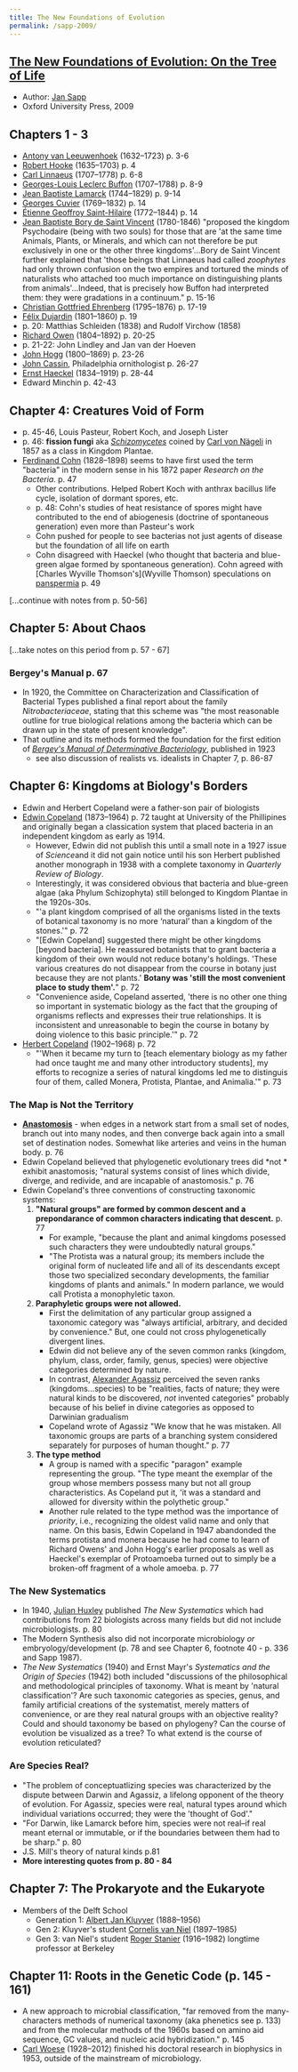 ```yaml
---
title: The New Foundations of Evolution
permalink: /sapp-2009/
---
```


## [The New Foundations of Evolution: On the Tree of Life](https://global.oup.com/academic/product/the-new-foundations-of-evolution-9780195388503)
* Author: [Jan Sapp](https://en.wikipedia.org/wiki/Jan_Sapp)
* Oxford University Press, 2009

## Chapters 1 - 3
* [Antony van Leeuwenhoek](https://en.wikipedia.org/wiki/Antonie_van_Leeuwenhoek) (1632–1723) p. 3-6
* [Robert Hooke](https://en.wikipedia.org/wiki/Robert_Hooke) (1635–1703) p. 4
* [Carl Linnaeus](https://en.wikipedia.org/wiki/Carl_Linnaeus) (1707–1778) p. 6-8
* [Georges-Louis Leclerc Buffon](https://en.wikipedia.org/wiki/Georges-Louis_Leclerc,_Comte_de_Buffon) (1707–1788) p. 8-9
* [Jean Baptiste Lamarck](https://en.wikipedia.org/wiki/Jean-Baptiste_Lamarck) (1744–1829) p. 9-14
* [Georges Cuvier](https://en.wikipedia.org/wiki/Georges_Cuvier) (1769–1832) p. 14
* [Étienne Geoffroy Saint-Hilaire](https://en.wikipedia.org/wiki/Étienne_Geoffroy_Saint-Hilaire) (1772–1844)  p. 14
* [Jean Baptiste Bory de Saint Vincent](https://en.wikipedia.org/wiki/Jean_Baptiste_Bory_de_Saint-Vincent) (1780-1846) "proposed the kingdom Psychodaire (being with two souls) for those that are 'at the same time Animals, Plants, or Minerals, and which can not therefore be put exclusively in one or the other three kingdoms'...Bory de Saint Vincent further explained that 'those beings that Linnaeus had called *zoophytes* had only thrown confusion on the two empires and tortured the minds of naturalists who attached too much importance on distinguishing plants from animals'...Indeed, that is precisely how Buffon had interpreted them: they were gradations in a continuum." p. 15-16
* [Christian Gottfried Ehrenberg](https://en.wikipedia.org/wiki/Christian_Gottfried_Ehrenberg) (1795–1876) p. 17-19 
* [Félix Dujardin](https://en.wikipedia.org/wiki/Félix_Dujardin) (1801–1860) p. 19
* p. 20: Matthias Schleiden (1838) and Rudolf Virchow (1858)
* [Richard Owen](https://en.wikipedia.org/wiki/Richard_Owen) (1804–1892) p. 20-25
* p. 21-22: John Lindley and Jan van der Hoeven
* [John Hogg](https://en.wikipedia.org/wiki/John_Hogg_(biologist)) (1800–1869) p. 23-26
* [John Cassin](https://en.wikipedia.org/wiki/John_Cassin), Philadelphia ornithologist p. 26-27
* [Ernst Haeckel](https://en.wikipedia.org/wiki/Ernst_Haeckel) (1834–1919) p. 28-44
* Edward Minchin p. 42-43

## Chapter 4: Creatures Void of Form
* p. 45-46, Louis Pasteur, Robert Koch, and Joseph Lister
* p. 46: **fission fungi** aka [*Schizomycetes*](https://doi.org/10.1007/0-387-30843-1_392) coined by [Carl von Nägeli](https://en.wikipedia.org/wiki/Carl_Nägeli) in 1857 as a class in Kingdom Plantae.
* [Ferdinand Cohn](https://en.wikipedia.org/wiki/Ferdinand_Cohn) (1828–1898)  seems to have first used the term "bacteria" in the modern sense in his 1872 paper *Research on the Bacteria*. p. 47
	* Other contributions. Helped Robert Koch with anthrax bacillus life cycle, isolation of dormant spores, etc.
	* p. 48: Cohn's studies of heat resistance of spores might have contributed to the end of abiogenesis (doctrine of spontaneous generation) even more than Pasteur's work
	* Cohn pushed for people to see bacterias not just agents of disease but the foundation of all life on earth
	* Cohn disagreed with Haeckel (who thought that bacteria and blue-green algae formed by spontaneous generation). Cohn agreed with [Charles Wyville Thomson's](Wyville Thomson) speculations on [panspermia](https://en.wikipedia.org/wiki/Panspermia) p. 49

[...continue with notes from p. 50-56]

## Chapter 5: About Chaos

[...take notes on this period from p. 57 - 67]

### Bergey's Manual p. 67
* In 1920, the Committee on Characterization and Classification of Bacterial Types published a final report about the family *Nitrobacteriaceae*, stating that this scheme was "the most reasonable outline for true biological relations among the bacteria which can be drawn up in the state of present knowledge".
* That outline and its methods formed the foundation for the first edition of [*Bergey's Manual of Determinative Bacteriology*](https://en.wikipedia.org/wiki/Bergey%27s_Manual_of_Systematic_Bacteriology#Bergey's_Manual_of_Determinative_Bacteriology), published in 1923
	* see also discussion of realists vs. idealists in Chapter 7, p. 86-87

## Chapter 6: Kingdoms at Biology's Borders
* Edwin and Herbert Copeland were a father-son pair of biologists 
* [Edwin Copeland](https://en.wikipedia.org/wiki/Edwin_Copeland) (1873–1964)  p. 72 taught at University of the Phillipines and originally began a classication system that placed bacteria in an independent kingdom as early as 1914. 
	* However, Edwin did not publish this until a small note in a 1927 issue of *Science*and it did not gain notice until his son Herbert published another monograph in 1938 with a complete taxonomy in *Quarterly Review of Biology*.
	* Interestingly, it was considered obvious that bacteria and blue-green algae (aka Phylum Schizophyta) still belonged to Kingdom Plantae in the 1920s-30s.
	* "'a plant kingdom comprised of all the organisms listed in the texts of botanical taxonomy is no more &#8216;natural&#8217; than a kingdom of the stones.'" p. 72
	* "[Edwin Copeland] suggested there might be other kingdoms [beyond bacteria]. He reassured botanists that to grant bacteria a kingdom of their own would not reduce botany's holdings. 'These various creatures do not disappear from the course in botany just because they are not plants.' **Botany was 'still the most convenient place to study them'.**" p. 72
	* "Convenience aside, Copeland asserted, 'there is no other one thing so important in systematic biology as the fact that the grouping of organisms reflects and expresses their true relationships. It is inconsistent and unreasonable to begin the course in botany by doing violence to this basic principle.'" p. 72
* [Herbert Copeland](https://en.wikipedia.org/wiki/Herbert_Copeland) (1902–1968) p. 72
	* "'When it became my turn to [teach elementary biology as my father had once taught me and many other introductory students], my efforts to recognize a series of natural kingdoms led me to distinguis four of them, called Monera, Protista, Plantae, and Animalia.'" p. 73

### The Map is Not the Territory
* [**Anastomosis**](https://en.wikipedia.org/wiki/Anastomosis#Evolution) - when edges in a network start from a small set of nodes, branch out into many nodes, and then converge back again into a small set of destination nodes. Somewhat like arteries and veins in the human body. p. 76 
* Edwin Copeland believed that phylogenetic evolutionary trees did *not * exhibit anastomosis; "natural systems consist of lines which divide, diverge, and redivide, and are incapable of anastomosis." p. 76 
* Edwin Copeland's three conventions of constructing taxonomic systems:
	1. **"Natural groups" are formed by common descent and a prepondarance of common characters indicating that descent.** p. 77
		* For example, "because the plant and animal kingdoms posessed such characters they were undoubtedly natural groups."
		* "The Protista was a natural group; its members include the original form of nucleated life and all of its descendants except those two specialized secondary developments, the familiar kingdoms of plants and animals."  In modern parlance, we would call Protista a monophyletic taxon.
	1. **Paraphyletic groups were not allowed.** 
		* First the delimitation of any particular group assigned a taxonomic category was "always artificial, arbitrary, and decided by convenience." But, one could not cross phylogenetically divergent lines.
		* Edwin did not believe any of the seven common ranks (kingdom, phylum, class, order, family, genus, species) were objective categories determined by nature.
		* In contrast, [Alexander Agassiz](https://en.wikipedia.org/wiki/Alexander_Agassiz)  perceived the seven ranks (kingdoms...species) to be "realities, facts of nature; they were natural kinds to be discovered, *not* invented categories" probably because of his belief in divine categories as opposed to Darwinian gradualism
		* Copeland wrote of Agassiz "We know that he was mistaken. All taxonomic groups are parts of a branching system considered separately  for purposes of human thought." p. 77
	1. **The type method**
		 * A group is named with a specific "paragon" example representing the group. "The type meant the exemplar of the group whose members possess many but not all group characteristics. As Copeland put it, 'it was a standard and allowed for diversity within the polythetic group."
		  * Another rule related to the type method was the importance of *priority*, i.e., recognizing the oldest valid name and only that name. On this basis, Edwin Copeland in 1947 abandonded the terms protista and monera because he had come to learn of Richard Owens' and John Hogg's earlier proposals as well as Haeckel's exemplar of Protoamoeba turned out to simply be a broken-off fragment of a whole amoeba. p. 77
		
### The New Systematics
* In 1940, [Julian Huxley](https://en.wikipedia.org/wiki/Julian_Huxley) published *The New Systematics* which had contributions from 22 biologists across many fields but did not include microbiologists. p. 80
* The Modern Synthesis also did not incorporate microbiology *or* embryology/development (p. 78 and see Chapter 6, footnote 40 - p. 336 and Sapp 1987).
* *The New Systematics* (1940) and Ernst Mayr's *Systematics and the Origin of Species* (1942) both included "discussions of the philosophical and methodological principles of taxonomy. What is meant by 'natural classification'? Are such taxonomic categories as species, genus, and family artificial creations of the systematist, merely matters of convenience, or are they real natural groups with an objective reality? Could and should taxonomy be based on phylogeny? Can the course of evolution be visualized as a tree? To what extend is the course of evolution reticulated?

### Are Species Real?
* "The problem of conceptuatlizing species was characterized by the dispute between Darwin and Agassiz, a lifelong opponent of the theory of evolution. For Agassiz, species were real, natural types around which individual variations occurred; they were the 'thought of God'."
* "For Darwin, like Lamarck before him, species were not real–if real meant eternal or immutable, or if the boundaries between them had to be sharp." p. 80
* J.S. Mill's theory of natural kinds p.81
* **More interesting quotes from p. 80 - 84**

## Chapter 7: The Prokaryote and the Eukaryote
* Members of the Delft School
	* Generation 1: [Albert Jan Kluyver](https://en.wikipedia.org/wiki/Albert_Kluyver) (1888–1956)
	* Gen 2: Kluyver's student [Cornelis van Niel](https://en.wikipedia.org/wiki/C._B._van_Niel) (1897–1985)
	* Gen 3: van Niel's student [Roger Stanier](https://en.wikipedia.org/wiki/Roger_Stanier) (1916–1982) longtime professor at Berkeley


## Chapter 11: Roots in the Genetic Code (p. 145 - 161)
* A new approach to microbial classification, "far removed from the many-characters methods of numerical taxonomy (aka phenetics see p. 133) and from the molecular methods of the 1960s based on amino aid sequence, GC values, and nucleic acid hybridization." p. 145
* [Carl Woese](https://en.wikipedia.org/wiki/Carl_Woese) (1928–2012) finished his doctoral research in biophysics in 1953, outside of the mainstream of microbiology.
